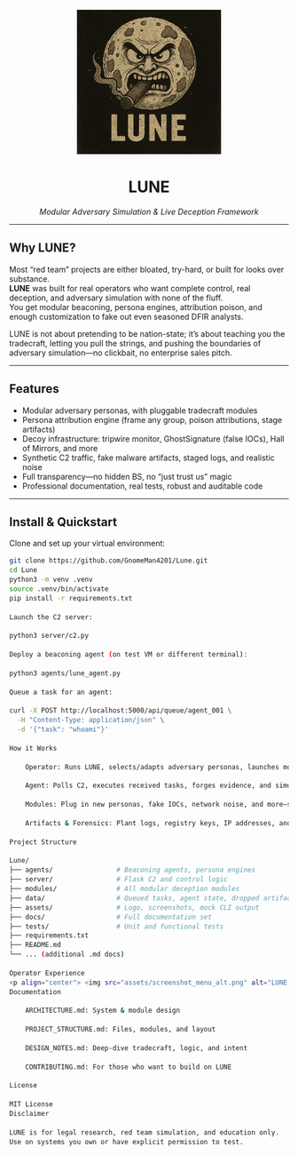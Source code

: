 <p align="center">
  <img src="assets/lune-banner.png" alt="LUNE Logo" width="260">
</p>

<h1 align="center">LUNE</h1>
<p align="center"><em>Modular Adversary Simulation & Live Deception Framework</em></p>

---

## Why LUNE?

Most “red team” projects are either bloated, try-hard, or built for looks over substance.  
**LUNE** was built for real operators who want complete control, real deception, and adversary simulation with none of the fluff.  
You get modular beaconing, persona engines, attribution poison, and enough customization to fake out even seasoned DFIR analysts.

LUNE is not about pretending to be nation-state; it’s about teaching you the tradecraft, letting you pull the strings, and pushing the boundaries of adversary simulation—no clickbait, no enterprise sales pitch.

---

## Features

- Modular adversary personas, with pluggable tradecraft modules
- Persona attribution engine (frame any group, poison attributions, stage artifacts)
- Decoy infrastructure: tripwire monitor, GhostSignature (false IOCs), Hall of Mirrors, and more
- Synthetic C2 traffic, fake malware artifacts, staged logs, and realistic noise
- Full transparency—no hidden BS, no “just trust us” magic
- Professional documentation, real tests, robust and auditable code

---

## Install & Quickstart

Clone and set up your virtual environment:

```bash
git clone https://github.com/GnomeMan4201/Lune.git
cd Lune
python3 -m venv .venv
source .venv/bin/activate
pip install -r requirements.txt

Launch the C2 server:

python3 server/c2.py

Deploy a beaconing agent (on test VM or different terminal):

python3 agents/lune_agent.py

Queue a task for an agent:

curl -X POST http://localhost:5000/api/queue/agent_001 \
  -H "Content-Type: application/json" \
  -d '{"task": "whoami"}'

How it Works

    Operator: Runs LUNE, selects/adapts adversary personas, launches modules, and stages deception artifacts.

    Agent: Polls C2, executes received tasks, forges evidence, and simulates attacker activity.

    Modules: Plug in new personas, fake IOCs, network noise, and more—swap/extend without hacking core logic.

    Artifacts & Forensics: Plant logs, registry keys, IP addresses, and more to poison blue team investigations.

Project Structure

Lune/
├── agents/                # Beaconing agents, persona engines
├── server/                # Flask C2 and control logic
├── modules/               # All modular deception modules
├── data/                  # Queued tasks, agent state, dropped artifacts
├── assets/                # Logo, screenshots, mock CLI output
├── docs/                  # Full documentation set
├── tests/                 # Unit and functional tests
├── requirements.txt
├── README.md
└── ... (additional .md docs)

Operator Experience
<p align="center"> <img src="assets/screenshot_menu_alt.png" alt="LUNE Operator Menu" width="500"> <img src="assets/screenshot_persona_engine.png" alt="Persona Engine" width="500"> <img src="assets/screenshot_hallofmirrors.png" alt="Hall of Mirrors" width="500"> <img src="assets/screenshot_ghostsignature.png" alt="GhostSignature IOC Forge" width="500"> <img src="assets/screenshot_tripwire.png" alt="Tripwire Monitor" width="500"> <img src="assets/screenshot_blacknoise.png" alt="BlackNoise Generator" width="500"> <img src="assets/screenshot_lootwatcher.png" alt="Loot Watcher" width="500"> </p>
Documentation

    ARCHITECTURE.md: System & module design

    PROJECT_STRUCTURE.md: Files, modules, and layout

    DESIGN_NOTES.md: Deep-dive tradecraft, logic, and intent

    CONTRIBUTING.md: For those who want to build on LUNE

License

MIT License
Disclaimer

LUNE is for legal research, red team simulation, and education only.
Use on systems you own or have explicit permission to test.
